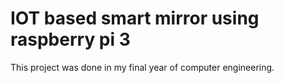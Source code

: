 # IOT based smart mirror using raspberry pi 3

This project was done in my final year of computer engineering. 
